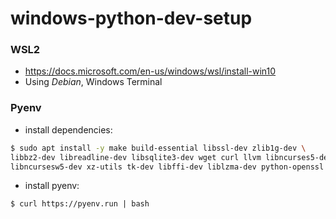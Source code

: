 # windows-python-dev-setup

### WSL2
* https://docs.microsoft.com/en-us/windows/wsl/install-win10
* Using *Debian*, Windows Terminal

### Pyenv
* install dependencies: 
```bash
$ sudo apt install -y make build-essential libssl-dev zlib1g-dev \
libbz2-dev libreadline-dev libsqlite3-dev wget curl llvm libncurses5-dev \
libncursesw5-dev xz-utils tk-dev libffi-dev liblzma-dev python-openssl
```
* install pyenv:
```shell
$ curl https://pyenv.run | bash
```
